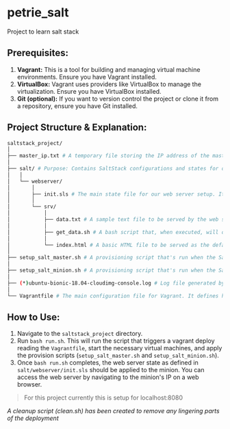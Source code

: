 # petrie_salt
Project to learn salt stack

## Prerequisites:

1. **Vagrant:** This is a tool for building and managing virtual machine environments. Ensure you have Vagrant installed.
2. **VirtualBox:** Vagrant uses providers like VirtualBox to manage the virtualization. Ensure you have VirtualBox installed.
3. **Git (optional):** If you want to version control the project or clone it from a repository, ensure you have Git installed.

## Project Structure & Explanation:



```bash
saltstack_project/
│
├── master_ip.txt # A temporary file storing the IP address of the master, allowing for dynamic configuration of the minion.
│
├── salt/ # Purpose: Contains SaltStack configurations and states for our setup.
│   │
│   └── webserver/
│       │
│       ├── init.sls # The main state file for our web server setup. It defines the packages to be installed and the files to be managed.
│       │
│       └── srv/
│           │
│           ├── data.txt # A sample text file to be served by the web server.
│           │
│           ├── get_data.sh # A bash script that, when executed, will display the contents of the data.txt file.
│           │
│           └── index.html # A basic HTML file to be served as the default page for our web server.
│
├── setup_salt_master.sh # A provisioning script that's run when the Salt master VM is started. It sets up the Salt master software and configuration.
│
├── setup_salt_minion.sh # A provisioning script that's run when the Salt minion VM is started. It sets up the Salt minion software and configuration, pointing it to the master.
│
├── (*)ubuntu-bionic-18.04-cloudimg-console.log # Log file generated by the VM. Useful for debugging any VM-specific issues. (*) This file is created at the time of vagrant up and is also added to the .gitignore via *.log
│
└── Vagrantfile # The main configuration file for Vagrant. It defines how VMs should be set up, provisioned, and networked.

```

## How to Use:

1. Navigate to the `saltstack_project` directory.
2. Run `bash run.sh`. This will run the script that triggers a vagrant deploy reading the `Vagrantfile`, start the necessary virtual machines, and apply the provision scripts (`setup_salt_master.sh` and `setup_salt_minion.sh`).
3. Once `bash run.sh` completes, the web server state as defined in `salt/webserver/init.sls` should be applied to the minion. You can access the web server by navigating to the minion's IP on a web browser.
> For this project currently this is setup for localhost:8080

_A cleanup script (clean.sh) has been created to remove any lingering parts of the deployment_


